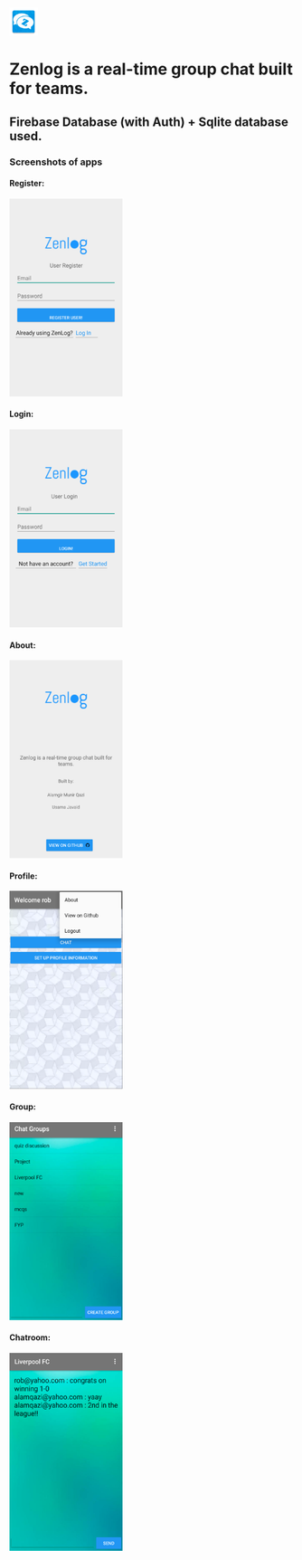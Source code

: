  <img src="https://github.com/alamgirqazi/Zenlog/blob/master/app/img/ic_launcher.png" width="50" height="50" /> 
 
# Zenlog is a real-time group chat built for teams.


## Firebase Database (with Auth) + Sqlite database used. 

### Screenshots of apps

#### Register:

<img src="https://github.com/alamgirqazi/Zenlog/blob/master/app/img/zenlog_register.png" width="200" height="350" />

#### Login: 

<img src="https://github.com/alamgirqazi/Zenlog/blob/master/app/img/zenlog_login.png" width="200" height="350" />


#### About:

<img src="https://github.com/alamgirqazi/Zenlog/blob/master/app/img/zenlog_about.png" width="200" height="350" />

#### Profile:

<img src="https://github.com/alamgirqazi/Zenlog/blob/master/app/img/zenlog_profile.png" width="200" height="350" />

#### Group:

<img src="https://github.com/alamgirqazi/Zenlog/blob/master/app/img/zenlog_group.png" width="200" height="350" />

#### Chatroom:

<img src="https://github.com/alamgirqazi/Zenlog/blob/master/app/img/zenlog_chatroom.png" width="200" height="350" />



